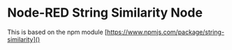 # Node-RED String Similarity Node

This is based on the npm module [https://www.npmjs.com/package/string-similarity]()